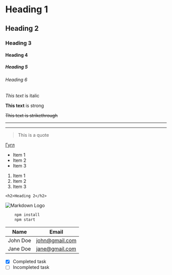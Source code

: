 <!-- Headings -->

# Heading 1

## Heading 2

### Heading 3

#### Heading 4

##### Heading 5

###### Heading 6

<!-- Italics -->

_This text_ is italic

<!-- Strong -->

**This text** is strong

<!-- Strikethrough -->

~~This text is strikethrough~~

<!-- Horizontal rule -->

---

---

<!-- Blockquote -->

> This is a quote

<!-- Links -->

[Гугл](http://www.google.com "Google")

<!-- UL -->

- Item 1
- Item 2
- Item 3

<!-- OL -->

1. Item 1
1. Item 2
1. Item 3

<!-- Inline code block -->

`<h2>Heading 2</h2>`

<!-- Images -->

![Markdown Logo](http://www.markdown-here.com/img/icon256.png "Markdown Logo Title")

```bash
    npm install
    npm start
```

<!-- Tables -->

| Name     | Email          |
| -------- | -------------- |
| John Doe | john@gmail.com |
| Jane Doe | jane@gmail.com |

<!-- Task List -->

- [x] Completed task
- [ ] Incompleted task
